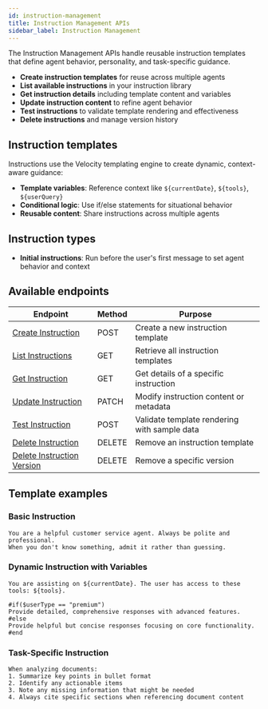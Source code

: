 ```yaml
---
id: instruction-management
title: Instruction Management APIs
sidebar_label: Instruction Management
---
```


The Instruction Management APIs handle reusable instruction templates that 
define agent behavior, personality, and task-specific guidance.

- **Create instruction templates** for reuse across multiple agents
- **List available instructions** in your instruction library
- **Get instruction details** including template content and variables
- **Update instruction content** to refine agent behavior
- **Test instructions** to validate template rendering and effectiveness
- **Delete instructions** and manage version history

## Instruction templates
Instructions use the Velocity templating engine to create dynamic, context-aware guidance:
- **Template variables**: Reference context like `${currentDate}`, `${tools}`, `${userQuery}`
- **Conditional logic**: Use if/else statements for situational behavior
- **Reusable content**: Share instructions across multiple agents

## Instruction types
- **Initial instructions**: Run before the user's first message to set agent 
  behavior and context

## Available endpoints

| Endpoint | Method | Purpose |
|----------|--------|---------|
| [Create Instruction](/docs/rest-api/create-instruction) | POST | Create a new instruction template |
| [List Instructions](/docs/rest-api/list-instructions) | GET | Retrieve all instruction templates |
| [Get Instruction](/docs/rest-api/get-instruction) | GET | Get details of a specific instruction |
| [Update Instruction](/docs/rest-api/update-instruction) | PATCH | Modify instruction content or metadata |
| [Test Instruction](/docs/rest-api/test-instruction) | POST | Validate template rendering with sample data |
| [Delete Instruction](/docs/rest-api/delete-instruction) | DELETE | Remove an instruction template |
| [Delete Instruction Version](/docs/rest-api/delete-instruction-version) | DELETE | Remove a specific version |

## Template examples

### Basic Instruction

```velocity
You are a helpful customer service agent. Always be polite and professional.
When you don't know something, admit it rather than guessing.
```

### Dynamic Instruction with Variables

```velocity
You are assisting on ${currentDate}. The user has access to these tools: ${tools}.

#if($userType == "premium")
Provide detailed, comprehensive responses with advanced features.
#else
Provide helpful but concise responses focusing on core functionality.
#end
```

### Task-Specific Instruction

```velocity
When analyzing documents:
1. Summarize key points in bullet format
2. Identify any actionable items
3. Note any missing information that might be needed
4. Always cite specific sections when referencing document content
```
